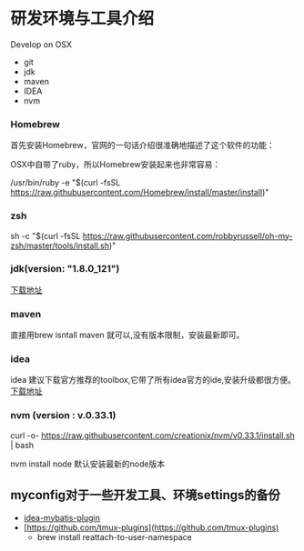 #  研发环境与工具介绍

Develop on OSX

- git
- jdk 
- maven 
- IDEA 
- nvm 

### Homebrew

首先安装Homebrew，官网的一句话介绍很准确地描述了这个软件的功能：

OSX中自带了ruby，所以Homebrew安装起来也非常容易：

  /usr/bin/ruby -e "$(curl -fsSL https://raw.githubusercontent.com/Homebrew/install/master/install)" 


### zsh
 sh -c "$(curl -fsSL https://raw.githubusercontent.com/robbyrussell/oh-my-zsh/master/tools/install.sh)"


### jdk(version: "1.8.0_121")
 [下载地址](http://www.oracle.com/technetwork/java/javase/downloads/jdk8-downloads-2133151.html) 


### maven
直接用brew isntall maven 就可以,没有版本限制，安装最新即可。


### idea 
idea 建议下载官方推荐的toolbox,它带了所有idea官方的ide,安装升级都很方便。
[下载地址](https://www.jetbrains.com/toolbox/app/?fromMenu)


### nvm (version : v.0.33.1)
curl -o- https://raw.githubusercontent.com/creationix/nvm/v0.33.1/install.sh | bash

nvm install node   默认安装最新的node版本   











## myconfig对于一些开发工具、环境settings的备份

- [idea-mybatis-plugin](https://github.com/myoss/profile) 
- [https://github.com/tmux-plugins](https://github.com/tmux-plugins) 
   -  brew install reattach-to-user-namespace    

